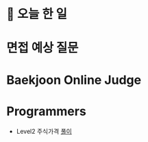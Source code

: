 # :thought_balloon: __오늘 한 일__

# __면접 예상 질문__

# __Baekjoon Online Judge__

# __Programmers__
* Level2 주식가격 [풀이](https://github.com/seungrokoh/TIL/blob/master/Algorithm/Programmers/contents/42584.md)
